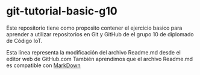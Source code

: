 # git-tutorial-basic-g10
Este repositorio tiene como proposito contener el ejercicio basico para aprender a utilizar repositorios en Git y GitHub de el grupo 10 de diplomado de Código IoT.

Esta línea representa la modificación del archivo Readme.md desde el editor web de GitHub.com También aprendimos que el archivo Readme.md es compatible con [MarkDown](https://stackedit.io/app#)
